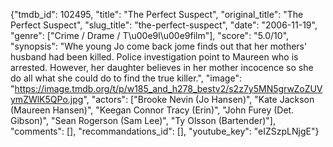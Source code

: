 {"tmdb_id": 102495, "title": "The Perfect Suspect", "original_title": "The Perfect Suspect", "slug_title": "the-perfect-suspect", "date": "2006-11-19", "genre": ["Crime / Drame / T\u00e9l\u00e9film"], "score": "5.0/10", "synopsis": "Whe young Jo come back jome finds out that her mothers' husband had been killed. Police investigation point to Maureen who is arrested. However, her daughter believes in her mother incocence so she do all what she could do to find the true killer.", "image": "https://image.tmdb.org/t/p/w185_and_h278_bestv2/s2z7y5MN5grwZoZUVymZWlK5QPo.jpg", "actors": ["Brooke Nevin (Jo Hansen)", "Kate Jackson (Maureen Hansen)", "Keegan Connor Tracy (Erin)", "John Furey (Det. Gibson)", "Sean Rogerson (Sam Lee)", "Ty Olsson (Bartender)"], "comments": [], "recommandations_id": [], "youtube_key": "eIZSzpLNjgE"}